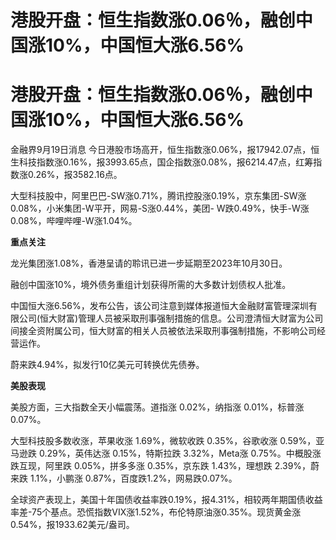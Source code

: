 # 港股开盘：恒生指数涨0.06％，融创中国涨10%，中国恒大涨6.56%

# 港股开盘：恒生指数涨0.06％，融创中国涨10%，中国恒大涨6.56%

金融界9月19日消息
今日港股市场高开，恒生指数涨0.06%，报17942.07点，恒生科技指数涨0.16%，报3993.65点，国企指数涨0.08%，报6214.47点，红筹指数涨0.26%，报3582.16点。

大型科技股中，阿里巴巴-SW涨0.71%，腾讯控股涨0.19%，京东集团-SW涨0.08%，小米集团-W平开，网易-S涨0.44%，美团-
W跌0.49%，快手-W涨0.08%，哔哩哔哩-W涨1.04%。

**重点关注**

龙光集团涨1.08%，香港呈请的聆讯已进一步延期至2023年10月30日。

融创中国涨10%，境外债务重组计划获得所需的大多数计划债权人批准。

中国恒大涨6.56%，发布公告，该公司注意到媒体报道恒大金融财富管理深圳有限公司(恒大财富)管理人员被采取刑事强制措施的信息。公司澄清恒大财富为公司间接全资附属公司，恒大财富的相关人员被依法采取刑事强制措施，不影响公司经营运作。

蔚来跌4.94%，拟发行10亿美元可转换优先债券。

**美股表现**

美股方面，三大指数全天小幅震荡。道指涨 0.02%，纳指涨 0.01%，标普涨 0.07%。

大型科技股多数收涨，苹果收涨 1.69%，微软收跌 0.35%，谷歌收涨 0.59%，亚马逊跌 0.29%，英伟达涨 0.15%，特斯拉跌
3.32%，Meta涨 0.75%。中概股涨跌互现，阿里跌 0.05%，拼多多涨 0.35%，京东跌 1.43%，理想跌 2.39%，蔚来跌
1.1%，小鹏涨 0.87%，百度跌1.2%，网易跌0.07%。

全球资产表现上，美国十年国债收益率跌0.19%，报4.31%，相较两年期国债收益率差-75个基点。恐慌指数VIX涨1.52%，布伦特原油涨0.35%。现货黄金涨0.54%，报1933.62美元/盎司。

